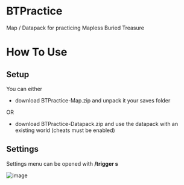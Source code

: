 # BTPractice
Map / Datapack for practicing Mapless Buried Treasure

# How To Use
## Setup
You can either 
- download BTPractice-Map.zip and unpack it your saves folder 

OR 
- download BTPractice-Datapack.zip and use the datapack with an existing world (cheats must be enabled)

## Settings
Settings menu can be opened with **/trigger s**

![image](https://user-images.githubusercontent.com/36821728/208164788-2a498300-acd9-419c-bf45-1ef8ff5abaa4.png)
